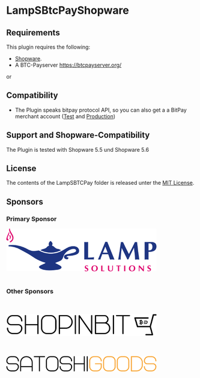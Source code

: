 # LampSBtcPayShopware

## Requirements

This plugin requires the following:

* [Shopware](https://www.shopware.com/).
* A BTC-Payserver https://btcpayserver.org/

or

## Compatibility

* The Plugin speaks bitpay protocol API, so you can also get a a BitPay merchant account ([Test](http://test.bitpay.com) and [Production](http://www.bitpay.com))

## Support and Shopware-Compatibility

The Plugin is tested with Shopware 5.5 und Shopware 5.6

## License

The contents of the LampSBTCPay folder is released unter the [MIT License](./LampSBTCPay/LICENSE).

## Sponsors

### Primary Sponsor

[![SATOSHIGOODS](sponsors/lampsolutions.png)](https://www.lamp-solutions.de/)
<br/><br/>

### Other Sponsors
<br/><br/>
[![SATOSHIGOODS](sponsors/shopinbit.png)](https://shopinbit.de/)
<br/><br/><br/><br/>
[![SATOSHIGOODS](sponsors/satoshigoods.png)](https://satoshigoods.de/)
<br/><br/>
